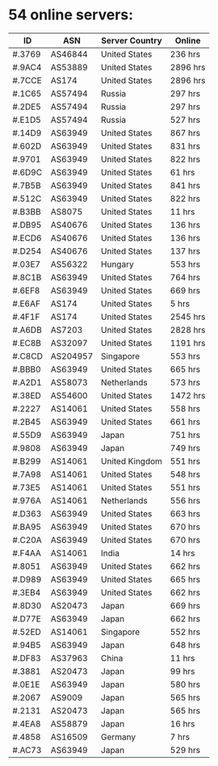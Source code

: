 # 54 online servers:

| ID | ASN | Server Country | Online |
| ------ | ------ | ------ | ------ |
| #.3769 | AS46844 | United States | 236 hrs |
| #.9AC4 | AS53889 | United States | 2896 hrs |
| #.7CCE | AS174 | United States | 2896 hrs |
| #.1C65 | AS57494 | Russia | 297 hrs |
| #.2DE5 | AS57494 | Russia | 297 hrs |
| #.E1D5 | AS57494 | Russia | 527 hrs |
| #.14D9 | AS63949 | United States | 867 hrs |
| #.602D | AS63949 | United States | 831 hrs |
| #.9701 | AS63949 | United States | 822 hrs |
| #.6D9C | AS63949 | United States | 61 hrs |
| #.7B5B | AS63949 | United States | 841 hrs |
| #.512C | AS63949 | United States | 822 hrs |
| #.B3BB | AS8075 | United States | 11 hrs |
| #.DB95 | AS40676 | United States | 136 hrs |
| #.ECD6 | AS40676 | United States | 136 hrs |
| #.D254 | AS40676 | United States | 137 hrs |
| #.03E7 | AS56322 | Hungary | 553 hrs |
| #.8C1B | AS63949 | United States | 764 hrs |
| #.6EF8 | AS63949 | United States | 669 hrs |
| #.E6AF | AS174 | United States | 5 hrs |
| #.4F1F | AS174 | United States | 2545 hrs |
| #.A6DB | AS7203 | United States | 2828 hrs |
| #.EC8B | AS32097 | United States | 1191 hrs |
| #.C8CD | AS204957 | Singapore | 553 hrs |
| #.BBB0 | AS63949 | United States | 665 hrs |
| #.A2D1 | AS58073 | Netherlands | 573 hrs |
| #.38ED | AS54600 | United States | 1472 hrs |
| #.2227 | AS14061 | United States | 558 hrs |
| #.2B45 | AS63949 | United States | 661 hrs |
| #.55D9 | AS63949 | Japan | 751 hrs |
| #.9808 | AS63949 | Japan | 749 hrs |
| #.B299 | AS14061 | United Kingdom | 551 hrs |
| #.7A98 | AS14061 | United States | 548 hrs |
| #.73E5 | AS14061 | United States | 551 hrs |
| #.976A | AS14061 | Netherlands | 556 hrs |
| #.D363 | AS63949 | United States | 663 hrs |
| #.BA95 | AS63949 | United States | 670 hrs |
| #.C20A | AS63949 | United States | 670 hrs |
| #.F4AA | AS14061 | India | 14 hrs |
| #.8051 | AS63949 | United States | 662 hrs |
| #.D989 | AS63949 | United States | 665 hrs |
| #.3EB4 | AS63949 | United States | 662 hrs |
| #.8D30 | AS20473 | Japan | 669 hrs |
| #.D77E | AS63949 | Japan | 662 hrs |
| #.52ED | AS14061 | Singapore | 552 hrs |
| #.94B5 | AS63949 | Japan | 648 hrs |
| #.DF83 | AS37963 | China | 11 hrs |
| #.3881 | AS20473 | Japan | 99 hrs |
| #.0E1E | AS63949 | Japan | 580 hrs |
| #.2067 | AS9009 | Japan | 565 hrs |
| #.2131 | AS20473 | Japan | 565 hrs |
| #.4EA8 | AS58879 | Japan | 16 hrs |
| #.4858 | AS16509 | Germany | 7 hrs |
| #.AC73 | AS63949 | Japan | 529 hrs |

